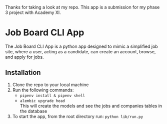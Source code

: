 Thanks for taking a look at my repo. This app is a submission for my phase 3 project with Academy XI.

# Job Board CLI App
The Job Board CLI App is a python app designed to mimic a simplified job site, where a user, acting as a candidate, can create an account, browse, and apply for jobs.

## Installation
1. Clone the repo to your local machine
2. Run the following commands:
    - `pipenv install & pipenv shell`
    - `alembic upgrade head`\
    This will create the models and see the jobs and companies tables in the database
3. To start the app, from the root directory run:
    `python lib/run.py`
